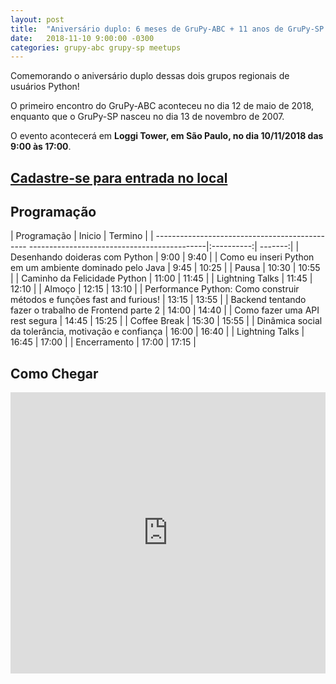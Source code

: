 ```yaml
---
layout: post
title:  "Aniversário duplo: 6 meses de GruPy-ABC + 11 anos de GruPy-SP - (10/11/2018)"
date:   2018-11-10 9:00:00 -0300
categories: grupy-abc grupy-sp meetups
---
```


Comemorando o aniversário duplo dessas dois grupos regionais de usuários Python!

O primeiro encontro do GruPy-ABC aconteceu no dia 12 de maio de 2018, enquanto que o GruPy-SP nasceu no dia 13 de novembro de 2007.

O evento acontecerá em __Loggi Tower, em São Paulo, no dia 10/11/2018 das 9:00 às 17:00__.

##  [Cadastre-se para entrada no local][meetup]


## Programação

| Programação                                                                                | Inicio     | Termino |
| ---------------------------------------------- --------------------------------------------|:----------:| -------:|
| Desenhando doideras com Python                                                             |  9:00      |    9:40 |
| Como eu inseri Python em um ambiente dominado pelo Java                                    |  9:45      |   10:25 |
| Pausa                                                                                      | 10:30      |   10:55 |
| Caminho da Felicidade Python                                                               | 11:00      |   11:45 |
| Lightning Talks                                                                            | 11:45      |   12:10 |
| Almoço                                                                                     | 12:15      |   13:10 |
| Performance Python: Como construir métodos e funções fast and furious!                     | 13:15      |   13:55 |
| Backend tentando fazer o trabalho de Frontend parte 2                                      | 14:00      |   14:40 |
| Como fazer uma API rest segura                                                             | 14:45      |   15:25 |
| Coffee Break                                                                               | 15:30      |   15:55 |
| Dinâmica social da tolerância, motivação e confiança                                       | 16:00      |   16:40 |
| Lightning Talks                                                                            | 16:45      |   17:00 |
| Encerramento                                                                               | 17:00      |   17:15 |

## Como Chegar
<iframe src="https://www.google.com/maps/embed?pb=!1m18!1m12!1m3!1d3657.3052412873044!2d-46.6649111856975!3d-23.557478267332478!2m3!1f0!2f0!3f0!3m2!1i1024!2i768!4f13.1!3m3!1m2!1s0x94ce598743782ea1%3A0x880371b9a9964fc1!2sLoggi+Tower!5e0!3m2!1spt-BR!2sbr!4v1541014189962" width="100%" height="450" frameborder="0" style="border:0" allowfullscreen></iframe>


[meetup]: https://www.meetup.com/pt-BR/Grupy-SP/events/256006839
[speakerfight]: https://speakerfight.com/events/aniversario-duplo-6-meses-de-grupy-abc-11-anos-de-grupy-sp/
